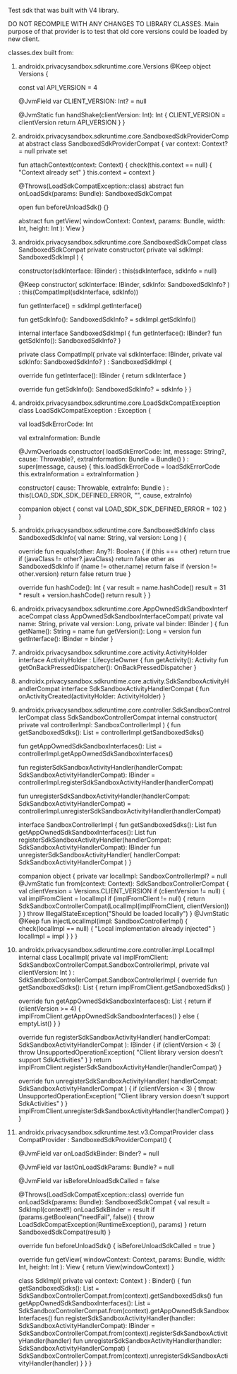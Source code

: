 Test sdk that was built with V4 library.

DO NOT RECOMPILE WITH ANY CHANGES TO LIBRARY CLASSES.
Main purpose of that provider is to test that old core versions could be loaded by new client.

classes.dex built from:

1) androidx.privacysandbox.sdkruntime.core.Versions
@Keep
object Versions {

    const val API_VERSION = 4

    @JvmField
    var CLIENT_VERSION: Int? = null

    @JvmStatic
    fun handShake(clientVersion: Int): Int {
        CLIENT_VERSION = clientVersion
        return API_VERSION
    }
}

2) androidx.privacysandbox.sdkruntime.core.SandboxedSdkProviderCompat
abstract class SandboxedSdkProviderCompat {
    var context: Context? = null
        private set

    fun attachContext(context: Context) {
        check(this.context == null) { "Context already set" }
        this.context = context
    }

    @Throws(LoadSdkCompatException::class)
    abstract fun onLoadSdk(params: Bundle): SandboxedSdkCompat

    open fun beforeUnloadSdk() {}

    abstract fun getView(
            windowContext: Context,
            params: Bundle,
            width: Int,
            height: Int
    ): View
}

3) androidx.privacysandbox.sdkruntime.core.SandboxedSdkCompat
class SandboxedSdkCompat private constructor(
   private val sdkImpl: SandboxedSdkImpl
) {

   constructor(sdkInterface: IBinder) : this(sdkInterface, sdkInfo = null)

   @Keep
   constructor(
      sdkInterface: IBinder,
      sdkInfo: SandboxedSdkInfo?
   ) : this(CompatImpl(sdkInterface, sdkInfo))

   fun getInterface() = sdkImpl.getInterface()

   fun getSdkInfo(): SandboxedSdkInfo? = sdkImpl.getSdkInfo()

   internal interface SandboxedSdkImpl {
      fun getInterface(): IBinder?
      fun getSdkInfo(): SandboxedSdkInfo?
   }

   private class CompatImpl(
      private val sdkInterface: IBinder,
      private val sdkInfo: SandboxedSdkInfo?
   ) : SandboxedSdkImpl {

      override fun getInterface(): IBinder {
         return sdkInterface
      }

      override fun getSdkInfo(): SandboxedSdkInfo? = sdkInfo
   }
}

4) androidx.privacysandbox.sdkruntime.core.LoadSdkCompatException
class LoadSdkCompatException : Exception {

    val loadSdkErrorCode: Int

    val extraInformation: Bundle

    @JvmOverloads
    constructor(
            loadSdkErrorCode: Int,
            message: String?,
            cause: Throwable?,
            extraInformation: Bundle = Bundle()
    ) : super(message, cause) {
        this.loadSdkErrorCode = loadSdkErrorCode
        this.extraInformation = extraInformation
    }

    constructor(
            cause: Throwable,
            extraInfo: Bundle
    ) : this(LOAD_SDK_SDK_DEFINED_ERROR, "", cause, extraInfo)

    companion object {
        const val LOAD_SDK_SDK_DEFINED_ERROR = 102
    }
}

5) androidx.privacysandbox.sdkruntime.core.SandboxedSdkInfo
class SandboxedSdkInfo(
    val name: String,
    val version: Long
) {

    override fun equals(other: Any?): Boolean {
        if (this === other) return true
        if (javaClass != other?.javaClass) return false
        other as SandboxedSdkInfo
        if (name != other.name) return false
        if (version != other.version) return false
        return true
    }

    override fun hashCode(): Int {
        var result = name.hashCode()
        result = 31 * result + version.hashCode()
        return result
    }
}

6) androidx.privacysandbox.sdkruntime.core.AppOwnedSdkSandboxInterfaceCompat
class AppOwnedSdkSandboxInterfaceCompat(
    private val name: String,
    private val version: Long,
    private val binder: IBinder
) {
    fun getName(): String = name
    fun getVersion(): Long = version
    fun getInterface(): IBinder = binder
}

7) androidx.privacysandbox.sdkruntime.core.activity.ActivityHolder
interface ActivityHolder : LifecycleOwner {
    fun getActivity(): Activity
    fun getOnBackPressedDispatcher(): OnBackPressedDispatcher
}

8) androidx.privacysandbox.sdkruntime.core.activity.SdkSandboxActivityHandlerCompat
interface SdkSandboxActivityHandlerCompat {
    fun onActivityCreated(activityHolder: ActivityHolder)
}

9) androidx.privacysandbox.sdkruntime.core.controller.SdkSandboxControllerCompat
class SdkSandboxControllerCompat internal constructor(
    private val controllerImpl: SandboxControllerImpl
) {
    fun getSandboxedSdks(): List<SandboxedSdkCompat> =
        controllerImpl.getSandboxedSdks()

    fun getAppOwnedSdkSandboxInterfaces(): List<AppOwnedSdkSandboxInterfaceCompat> =
        controllerImpl.getAppOwnedSdkSandboxInterfaces()

    fun registerSdkSandboxActivityHandler(handlerCompat: SdkSandboxActivityHandlerCompat):
        IBinder = controllerImpl.registerSdkSandboxActivityHandler(handlerCompat)

    fun unregisterSdkSandboxActivityHandler(handlerCompat: SdkSandboxActivityHandlerCompat) =
        controllerImpl.unregisterSdkSandboxActivityHandler(handlerCompat)

    interface SandboxControllerImpl {
        fun getSandboxedSdks(): List<SandboxedSdkCompat>
        fun getAppOwnedSdkSandboxInterfaces(): List<AppOwnedSdkSandboxInterfaceCompat>
        fun registerSdkSandboxActivityHandler(handlerCompat: SdkSandboxActivityHandlerCompat):
            IBinder
        fun unregisterSdkSandboxActivityHandler(
            handlerCompat: SdkSandboxActivityHandlerCompat
        )
    }

    companion object {
        private var localImpl: SandboxControllerImpl? = null
        @JvmStatic
        fun from(context: Context): SdkSandboxControllerCompat {
            val clientVersion = Versions.CLIENT_VERSION
            if (clientVersion != null) {
                val implFromClient = localImpl
                if (implFromClient != null) {
                    return SdkSandboxControllerCompat(LocalImpl(implFromClient, clientVersion))
                }
            }
            throw IllegalStateException("Should be loaded locally")
        }
        @JvmStatic
        @Keep
        fun injectLocalImpl(impl: SandboxControllerImpl) {
            check(localImpl == null) { "Local implementation already injected" }
            localImpl = impl
        }
    }
}

10) androidx.privacysandbox.sdkruntime.core.controller.impl.LocalImpl
internal class LocalImpl(
    private val implFromClient: SdkSandboxControllerCompat.SandboxControllerImpl,
    private val clientVersion: Int
) : SdkSandboxControllerCompat.SandboxControllerImpl {
    override fun getSandboxedSdks(): List<SandboxedSdkCompat> {
        return implFromClient.getSandboxedSdks()
    }

    override fun getAppOwnedSdkSandboxInterfaces(): List<AppOwnedSdkSandboxInterfaceCompat> {
        return if (clientVersion >= 4) {
            implFromClient.getAppOwnedSdkSandboxInterfaces()
        } else {
            emptyList()
        }
    }

    override fun registerSdkSandboxActivityHandler(
        handlerCompat: SdkSandboxActivityHandlerCompat
    ): IBinder {
        if (clientVersion < 3) {
            throw UnsupportedOperationException(
                "Client library version doesn't support SdkActivities"
            )
        }
        return implFromClient.registerSdkSandboxActivityHandler(handlerCompat)
    }

    override fun unregisterSdkSandboxActivityHandler(
        handlerCompat: SdkSandboxActivityHandlerCompat
    ) {
        if (clientVersion < 3) {
            throw UnsupportedOperationException(
                "Client library version doesn't support SdkActivities"
            )
        }
        implFromClient.unregisterSdkSandboxActivityHandler(handlerCompat)
    }
}

11) androidx.privacysandbox.sdkruntime.test.v3.CompatProvider
class CompatProvider : SandboxedSdkProviderCompat() {

    @JvmField
    var onLoadSdkBinder: Binder? = null

    @JvmField
    var lastOnLoadSdkParams: Bundle? = null

    @JvmField
    var isBeforeUnloadSdkCalled = false

    @Throws(LoadSdkCompatException::class)
    override fun onLoadSdk(params: Bundle): SandboxedSdkCompat {
        val result = SdkImpl(context!!)
        onLoadSdkBinder = result
        if (params.getBoolean("needFail", false)) {
            throw LoadSdkCompatException(RuntimeException(), params)
        }
        return SandboxedSdkCompat(result)
    }

    override fun beforeUnloadSdk() {
        isBeforeUnloadSdkCalled = true
    }

    override fun getView(
            windowContext: Context, params: Bundle, width: Int,
            height: Int
    ): View {
        return View(windowContext)
    }

    class SdkImpl(
        private val context: Context
    ) : Binder() {
        fun getSandboxedSdks(): List<SandboxedSdkCompat> =
            SdkSandboxControllerCompat.from(context).getSandboxedSdks()
        fun getAppOwnedSdkSandboxInterfaces(): List<AppOwnedSdkSandboxInterfaceCompat> =
            SdkSandboxControllerCompat.from(context).getAppOwnedSdkSandboxInterfaces()
        fun registerSdkSandboxActivityHandler(handler: SdkSandboxActivityHandlerCompat): IBinder =
            SdkSandboxControllerCompat.from(context).registerSdkSandboxActivityHandler(handler)
        fun unregisterSdkSandboxActivityHandler(handler: SdkSandboxActivityHandlerCompat) {
            SdkSandboxControllerCompat.from(context).unregisterSdkSandboxActivityHandler(handler)
        }
    }
}